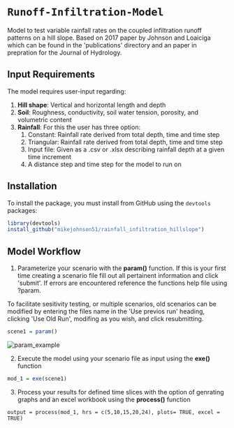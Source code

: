 `Runoff-Infiltration-Model`
================
Model to test variable rainfall rates on the coupled infiltration runoff patterns on a hill slope. Based on 2017 paper by Johnson and Loaiciga which can be found in the 'publications' directory and an paper in prepration for the Journal of Hydrology.

## Input Requirements
The model requires user-input  regarding:
 1) **Hill shape**: Vertical and horizontal length and depth
 2) **Soil**: Roughness, conductivity, soil water tension, porosity, and volumetric content
 3) **Rainfall**: For this the user has three option:
    1. Constant: Rainfall rate derived from total depth, time and time step
    2. Triangular: Rainfall rate derived from total depth, time and time step
    3. Input file: Given as a .csv or .xlsx describing rainfall depth at a given time increment
    4. A distance step and time step for the model to run on
    
## Installation

To install the  package, you must install from GitHub using the `devtools` packages:

```r
library(devtools)
install_github("mikejohnson51/rainfall_infiltration_hillslope")
```

## Model Workflow

1) Parameterize your scenario with the **param()** function. If this is your first time creating a scenario file fill out all pertainent information and click 'submit'. If errors are encountered reference the functions help file using ?param. 

To facilitate sesitivity testing, or multiple scenarios, old scenarios can be modified by entering the files name in the 'Use previos run' heading, clicking 'Use Old Run', modifing as you wish, and click resubmitting.

```r
scene1 = param()
```
     
![param_example](https://github.com/mikejohnson51/Rainfall_Infiltration_hillslope/blob/master/imgs/param_ex.png)

2) Execute the model using your scenario file as input using the **exe()** function

```r
mod_1 = exe(scene1)
```

3) Process your results for defined time slices with the option of genrating graphs and an excel workbook using the **process()** function

```
output = process(mod_1, hrs = c(5,10,15,20,24), plots= TRUE, excel = TRUE)
```


